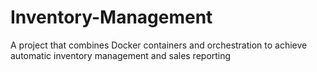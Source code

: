 # Inventory-Management
A project that combines Docker containers and orchestration to achieve automatic inventory management and sales reporting
